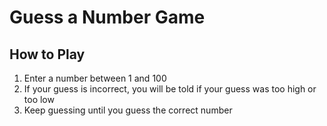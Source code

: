# Guess a Number Game

## How to Play
1. Enter a number between 1 and 100
2. If your guess is incorrect, you will be told if your guess was too high or too low
3. Keep guessing until you guess the correct number